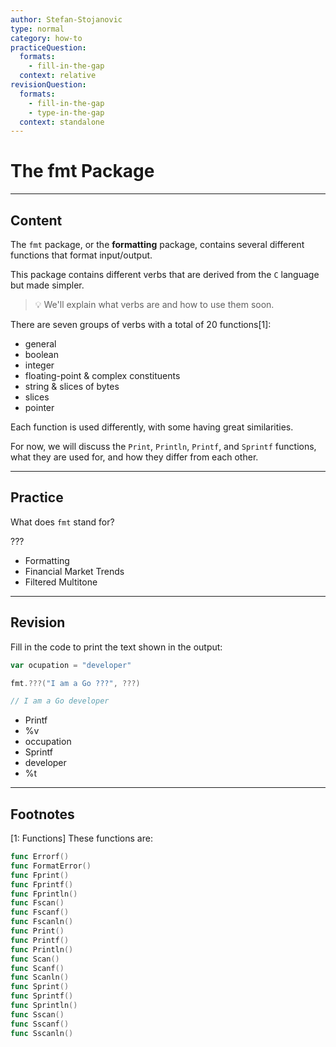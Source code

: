 ```yaml
---
author: Stefan-Stojanovic
type: normal
category: how-to
practiceQuestion:
  formats:
    - fill-in-the-gap
  context: relative
revisionQuestion:
  formats:
    - fill-in-the-gap
    - type-in-the-gap
  context: standalone
---
```


# The fmt Package


---

## Content

The `fmt` package, or the **formatting** package, contains several different functions that format input/output.

This package contains different verbs that are derived from the `C` language but made simpler.

> 💡 We'll explain what verbs are and how to use them soon.

There are seven groups of verbs with a total of 20 functions[1]:

- general
- boolean
- integer
- floating-point & complex constituents
- string & slices of bytes
- slices
- pointer

Each function is used differently, with some having great similarities.

For now, we will discuss the `Print`, `Println`, `Printf`, and `Sprintf` functions, what they are used for, and how they differ from each other.


---

## Practice

What does `fmt` stand for?

???

- Formatting
- Financial Market Trends
- Filtered Multitone


---

## Revision

Fill in the code to print the text shown in the output:

```go
var ocupation = "developer"

fmt.???("I am a Go ???", ???)

// I am a Go developer

```

- Printf
- %v
- occupation
- Sprintf
- developer
- %t


---

## Footnotes

[1: Functions]
These functions are:

```go
func Errorf()
func FormatError()
func Fprint()
func Fprintf()
func Fprintln()
func Fscan()
func Fscanf()
func Fscanln()
func Print()
func Printf()
func Println()
func Scan()
func Scanf()
func Scanln()
func Sprint()
func Sprintf()
func Sprintln()
func Sscan()
func Sscanf()
func Sscanln()
```
